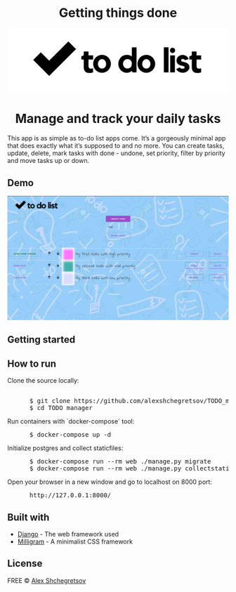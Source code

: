 <h1 align="center">Getting things done</h1>
<p align="center"><img src="images/todo.png" width=650px></p>
<h1 align="center">Manage and track your daily tasks</h1>
<p>This app is as simple as to-do list apps come. It’s a gorgeously minimal app that does exactly what it’s supposed to and no more. You can create tasks, update, delete, mark tasks with done - undone, set priority, filter by priority and move tasks up or down.</p>
<h2>Demo</h2>
  <img src="images/demo.png">
<h2>Getting started</h2>

<h2>How to run</h2>
<p>Clone the source locally:</p>
<pre> 
      $ git clone https://github.com/alexshchegretsov/TODO_manager.git
      $ cd TODO_manager
</pre>

<p>Run containers with `docker-compose` tool:</p>
<pre>
      $ docker-compose up -d
</pre>
<p>Initialize postgres and collect staticfiles:</p>
<pre>
      $ docker-compose run --rm web ./manage.py migrate
      $ docker-compose run --rm web ./manage.py collectstatic    (type "yes")
</pre>


<p>Open your browser in a new window and go to localhost on 8000 port:</p>
<pre>
      http://127.0.0.1:8000/
</pre>

<h2>Built with</h2>
<ul>
  <li><a href="https://www.djangoproject.com/">Django</a> - The web framework used</li>
  <li><a href="https://milligram.io/">Milligram</a> - A minimalist CSS framework</li>
</ul>
<h2>License</h2>
<p>FREE &copy; <a href="https://github.com/alexshchegretsov">Alex Shchegretsov</a></p>
